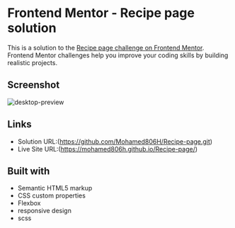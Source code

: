# Frontend Mentor - Recipe page solution

This is a solution to the [Recipe page challenge on Frontend Mentor](https://www.frontendmentor.io/challenges/recipe-page-KiTsR8QQKm). Frontend Mentor challenges help you improve your coding skills by building realistic projects. 
## Screenshot

![desktop-preview](https://github.com/Mohamed806H/Recipe-page/assets/91362640/ba1dcb63-329b-458e-8d70-912d2f4cb5f4)

## Links

- Solution URL:(https://github.com/Mohamed806H/Recipe-page.git)
- Live Site URL:(https://mohamed806h.github.io/Recipe-page/)

## Built with

- Semantic HTML5 markup
- CSS custom properties
- Flexbox
- responsive design
- scss
